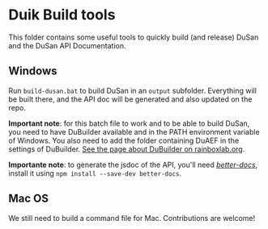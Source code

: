 # Duik Build tools

This folder contains some useful tools to quickly build (and release) DuSan and the DuSan API Documentation.

## Windows

Run `build-dusan.bat` to build DuSan in an `output` subfolder. Everything will be built there, and the API doc will be generated and also updated on the repo.

**Important note**: for this batch file to work and to be able to build DuSan, you need to have DuBuilder available and in the PATH environment variable of Windows. You also need to add the folder containing DuAEF in the settings of DuBuilder. [See the page about DuBuilder on rainboxlab.org](https://rxlaboratory.org/tools/dubuilder/).

**Importante note**: to generate the jsdoc of the API, you'll need [*better-docs*](https://github.com/SoftwareBrothers/better-docs), install it using `npm install --save-dev better-docs`.

## Mac OS

We still need to build a command file for Mac. Contributions are welcome!
